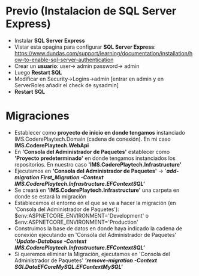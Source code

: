 # Previo (Instalacion de SQL Server Express)

-  Instalar **SQL Server Express**
 - Vistar esta opagina para configurar **SQL Server Express**: https://www.dundas.com/support/learning/documentation/installation/how-to-enable-sql-server-authentication
 - Crear un **usuario**: user-> admin password-> admin
 - Luego **Restart SQL**
 - Modificar en Security->Logins->admin [entrar en admin y en ServerRoles añadir el check de sysadmin]
 - **Restart SQL**
 
# Migraciones

 - Establecer como **proyecto de inicio en donde tengamos** instanciado IMS.CoderePlaytech.Domain (cadena de conexión). En mi caso **IMS.CoderePlaytech.WebApi**
- En **'Consola del Administrador de Paquetes'** establecer como **'Proyecto predeterminado'** en donde tengamos instanciados los repositorios. En nuestro caso **'IMS.CoderePlaytech.Infrastructure'**
- Ejecutamos en **'Consola del Administrador de Paquetes'**  -> '***add-migration First_Migration -Context IMS.CoderePlaytech.Infrastructure.EFContextSQL'***
- Se creará en **'IMS.CoderePlaytech.Infrastructure'** una carpeta en donde se estará la migración
- Establecemos el entorno en el que se va a hacer la migración (en 'Consola del Administrador de Paquetes'): $env:ASPNETCORE_ENVIRONMENT='Development' o $env:ASPNETCORE_ENVIRONMENT='Production'
- Construimos la base de datos en donde haya indicado la cadena de conexión ejecutando en 'Consola del Administrador de Paquetes' ***'Update-Database -Context IMS.CoderePlaytech.Infrastructure.EFContextSQL'***
- Si queremos eliminar la Migración, ejecutamos en  'Consola del Administrador de Paquetes'  ***'remove-migration -Context SGI.DataEFCoreMySQL.EFContextMySQL'***
